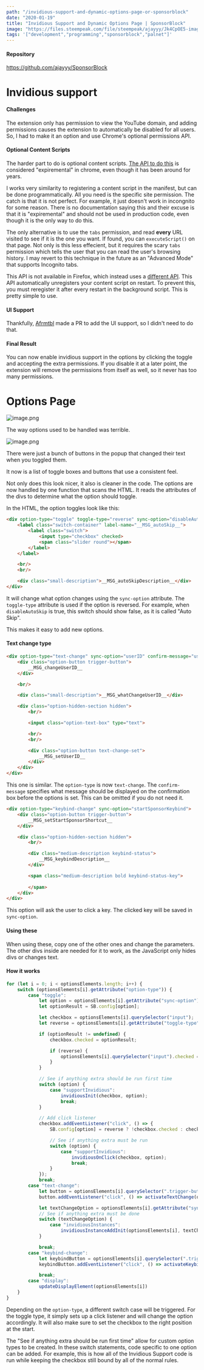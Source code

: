 ```yaml
---
path: "/invidious-support-and-dynamic-options-page-or-sponsorblock"
date: "2020-01-19"
title: "Invidious Support and Dynamic Options Page | SponsorBlock"
image: "https://files.steempeak.com/file/steempeak/ajayyy/Jk4CpOE5-image.png"
tags: '["development","programming","sponsorblock","palnet"]'
---
```


#### Repository
https://github.com/ajayyy/SponsorBlock

# Invidious support

#### Challenges

The extension only has permission to view the YouTube domain, and adding permissions causes the extension to automatically be disabled for all users. So, I had to make it an option and use Chrome's optional permissions API.

#### Optional Content Scripts

The harder part to do  is optional content scripts. [The API to do this](https://developer.chrome.com/extensions/declarativeContent#type-RequestContentScript) is considered "expiremental" in chrome, even though it has been around for years. 

I works very similarity to registering a content script in the manifest, but can be done programmatically. All you need is the specific site permission. The catch is that it is not perfect. For example, it just doesn't work in incongnito for some reason. There is no documentation saying this and their excuse is that it is "expiremental" and should not be used in production code, even though it is the only way to do this.

The only alternative is to use the `tabs` permission, and read **every** URL visited to see if it is the one you want. If found, you can `executeScript()` on that page. Not only is this less effecient, but it requires the scary `tabs` permission which tells the user that you can read the user's browsing history. I may revert to this technique in the future as an "Advanced Mode" that supports Incognito tabs.

This API is not available in Firefox, which instead uses a [different API](https://developer.mozilla.org/en-US/docs/Mozilla/Add-ons/WebExtensions/API/contentScripts/register). This API automatically unregisters your content script on restart. To prevent this, you must reregister it after every restart in the background script. This is pretty simple to use.

#### UI Support

Thankfully, [Afrmtbl](https://github.com/ajayyy/SponsorBlock/pull/181) made a PR to add the UI support, so I didn't need to do that.

#### Final Result

You can now enable invidious support in the options by clicking the toggle and accepting the extra permissions. If you disable it at a later point, the extension will remove the permissions from itself as well, so it never has too many permissions.

# Options Page

![image.png](https://files.steempeak.com/file/steempeak/ajayyy/Jk4CpOE5-image.png)

The way options used to be handled was terrible.

![image.png](https://files.steempeak.com/file/steempeak/ajayyy/vxlmT38X-image.png)

There were just a bunch of buttons in the popup that changed their text when you toggled them.

It now is a list of toggle boxes and buttons that use a consistent feel.

Not only does this look nicer, it also is cleaner in the code. The options are now handled by one function that scans the HTML. It reads the attributes of the divs to determine what the option should toggle.

In the HTML, the option toggles look like this:

```html
<div option-type="toggle" toggle-type="reverse" sync-option="disableAutoSkip">
	<label class="switch-container" label-name="__MSG_autoSkip__">
		<label class="switch">
			<input type="checkbox" checked>
			<span class="slider round"></span>
		</label>
	</label>

	<br/>
	<br/>

	<div class="small-description">__MSG_autoSkipDescription__</div>
</div>
```

It will change what option changes using the `sync-option` attribute. The `toggle-type` attribute is used if the option is reversed. For example, when `disableAutoSkip` is true, this switch should show false, as it is called "Auto Skip".

This makes it easy to add new options.

#### Text change type

```html
<div option-type="text-change" sync-option="userID" confirm-message="userIDChangeWarning">
	<div class="option-button trigger-button">
		__MSG_changeUserID__
	</div>

	<br/>

	<div class="small-description">__MSG_whatChangeUserID__</div>

	<div class="option-hidden-section hidden">
		<br/>

		<input class="option-text-box" type="text">

		<br/>
		<br/>

		<div class="option-button text-change-set">
			__MSG_setUserID__
		</div>
	</div>
</div>
```

This one is similar. The `option-type` is now `text-change`. The `confirm-message` specifies what message should be displayed on the confirmation box before the options is set. This can be omitted if you do not need it.

```html
<div option-type="keybind-change" sync-option="startSponsorKeybind">
	<div class="option-button trigger-button">
		__MSG_setStartSponsorShortcut__
	</div>

	<div class="option-hidden-section hidden">
		<br/>

		<div class="medium-description keybind-status">
			__MSG_keybindDescription__
		</div>

		<span class="medium-description bold keybind-status-key">
			
		</span>
	</div>
</div>
```

This option will ask the user to click a key. The clicked key will be saved in `sync-option`.

#### Using these

When using these, copy one of the other ones and change the parameters. The other divs inside are needed for it to work, as the JavaScript only hides divs or changes text.

#### How it works

```js
for (let i = 0; i < optionsElements.length; i++) {
    switch (optionsElements[i].getAttribute("option-type")) {
        case "toggle": 
            let option = optionsElements[i].getAttribute("sync-option");
            let optionResult = SB.config[option];

            let checkbox = optionsElements[i].querySelector("input");
            let reverse = optionsElements[i].getAttribute("toggle-type") === "reverse";

            if (optionResult != undefined) {
                checkbox.checked = optionResult;

                if (reverse) {
                    optionsElements[i].querySelector("input").checked = !optionResult;
                }
            }

            // See if anything extra should be run first time
            switch (option) {
                case "supportInvidious":
                    invidiousInit(checkbox, option);
                    break;
            }

            // Add click listener
            checkbox.addEventListener("click", () => {
                SB.config[option] = reverse ? !checkbox.checked : checkbox.checked;

                // See if anything extra must be run
                switch (option) {
                    case "supportInvidious":
                        invidiousOnClick(checkbox, option);
                        break;
                }
            });
            break;
        case "text-change":
            let button = optionsElements[i].querySelector(".trigger-button");
            button.addEventListener("click", () => activateTextChange(optionsElements[i]));

            let textChangeOption = optionsElements[i].getAttribute("sync-option");
            // See if anything extra must be done
            switch (textChangeOption) {
                case "invidiousInstances":
                    invidiousInstanceAddInit(optionsElements[i], textChangeOption);
            }

            break;
        case "keybind-change":
            let keybindButton = optionsElements[i].querySelector(".trigger-button");
            keybindButton.addEventListener("click", () => activateKeybindChange(optionsElements[i]));

            break;
        case "display":
            updateDisplayElement(optionsElements[i])
    }
}
```

Depending on the `option-type`, a different switch case will be triggered. For the toggle type, it simply sets up a click listener and will change the option accordingly. It will also make sure to set the checkbox to the right position at the start.

The "See if anything extra should be run first time" allow for custom option types to be created. In these switch statements, code specific to one option can be added. For example, this is how all of the Invidious Support code is run while keeping the checkbox still bound by all of the normal rules.